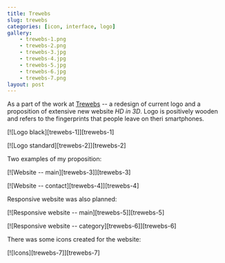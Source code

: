 ```yaml
---
title: Trewebs
slug: trewebs
categories: [icon, interface, logo]
gallery:
    - trewebs-1.png
    - trewebs-2.png
    - trewebs-3.jpg
    - trewebs-4.jpg
    - trewebs-5.jpg
    - trewebs-6.jpg
    - trewebs-7.png
layout: post
---
```


As a part of the work at [Trewebs](http://trewebs.com) -- a redesign of current logo and a proposition of extensive new website _HD in 3D_. Logo is positively wooden and refers to the fingerprints that people leave on theri smartphones.

[![Logo black][trewebs-1]][trewebs-1]

[![Logo standard][trewebs-2]][trewebs-2]

Two examples of my proposition:

[![Website -- main][trewebs-3]][trewebs-3]

[![Website -- contact][trewebs-4]][trewebs-4]

Responsive website was also planned:

[![Responsive website -- main][trewebs-5]][trewebs-5]

[![Responsive website -- category][trewebs-6]][trewebs-6]

There was some icons created for the website:

[![Icons][trewebs-7]][trewebs-7]
